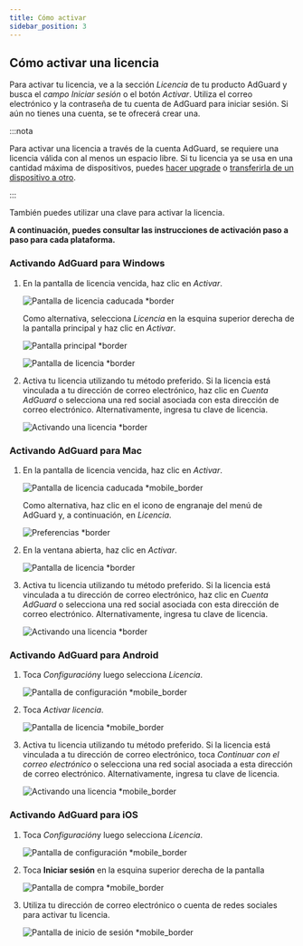 ```yaml
---
title: Cómo activar
sidebar_position: 3
---
```


## Cómo activar una licencia

Para activar tu licencia, ve a la sección *Licencia* de tu producto AdGuard y busca el *campo Iniciar sesión* o el botón *Activar*. Utiliza el correo electrónico y la contraseña de tu cuenta de AdGuard para iniciar sesión. Si aún no tienes una cuenta, se te ofrecerá crear una.

:::nota

Para activar una licencia a través de la cuenta AdGuard, se requiere una licencia válida con al menos un espacio libre. Si tu licencia ya se usa en una cantidad máxima de dispositivos, puedes [hacer upgrade](../payment-options#upgrade) o [transferirla de un dispositivo a otro](../transfer).

:::

También puedes utilizar una clave [](../what-is#license-key) para activar la licencia.

**A continuación, puedes consultar las instrucciones de activación paso a paso para cada plataforma.**

### Activando AdGuard para Windows

1. En la pantalla de licencia vencida, haz clic en *Activar*.

    ![Pantalla de licencia caducada *border](https://cdn.adtidy.org/blog/new/eapwtexp.png)

    Como alternativa, selecciona *Licencia* en la esquina superior derecha de la pantalla principal y haz clic en *Activar*.

    ![Pantalla principal *border](https://cdn.adtidy.org/blog/new/ca313hmain-screen.png)

    ![Pantalla de licencia *border](https://cdn.adtidy.org/blog/new/n7nkclicense-screen.png)

1. Activa tu licencia utilizando tu método preferido. Si la licencia está vinculada a tu dirección de correo electrónico, haz clic en *Cuenta AdGuard* o selecciona una red social asociada con esta dirección de correo electrónico. Alternativamente, ingresa tu clave de licencia.

    ![Activando una licencia *border](https://cdn.adtidy.org/blog/new/lnzz5activate-license.png)

### Activando AdGuard para Mac

1. En la pantalla de licencia vencida, haz clic en *Activar*.

    ![Pantalla de licencia caducada *mobile_border](https://cdn.adtidy.org/blog/new/o9bhtexpired-screen.png)

    Como alternativa, haz clic en el icono de engranaje del menú de AdGuard y, a continuación, en *Licencia*.

    ![Preferencias *border](https://cdn.adtidy.org/blog/new/xuyqmpreferences.png)

1. En la ventana abierta, haz clic en *Activar*.

    ![Pantalla de licencia *border](https://cdn.adtidy.org/blog/new/8rbc8license-screen.png)

1. Activa tu licencia utilizando tu método preferido. Si la licencia está vinculada a tu dirección de correo electrónico, haz clic en *Cuenta AdGuard* o selecciona una red social asociada con esta dirección de correo electrónico. Alternativamente, ingresa tu clave de licencia.

    ![Activando una licencia *border](https://cdn.adtidy.org/blog/new/tws3jkactivate-license.png)

### Activando AdGuard para Android

1. Toca *Configuración*y luego selecciona *Licencia*.

    ![Pantalla de configuración *mobile_border](https://cdn.adtidy.org/blog/new/sbdcysettings.png)

1. Toca *Activar licencia*.

    ![Pantalla de licencia *mobile_border](https://cdn.adtidy.org/blog/new/04fs1license-screen.png)

1. Activa tu licencia utilizando tu método preferido. Si la licencia está vinculada a tu dirección de correo electrónico, toca *Continuar con el correo electrónico* o selecciona una red social asociada a esta dirección de correo electrónico. Alternativamente, ingresa tu clave de licencia.

    ![Activando una licencia *mobile_border](https://cdn.adtidy.org/blog/new/sbxttactivate-license.png)

### Activando AdGuard para iOS

1. Toca *Configuración*y luego selecciona *Licencia*.

    ![Pantalla de configuración *mobile_border](https://cdn.adtidy.org/blog/new/uf8f1fsettings.png)

1. Toca **Iniciar sesión** en la esquina superior derecha de la pantalla

    ![Pantalla de compra *mobile_border](https://cdn.adtidy.org/blog/new/10j5bhpurchase-page.png)

1. Utiliza tu dirección de correo electrónico o cuenta de redes sociales para activar tu licencia.

    ![Pantalla de inicio de sesión *mobile_border](https://cdn.adtidy.org/blog/new/prnjdlogin-page.png)
